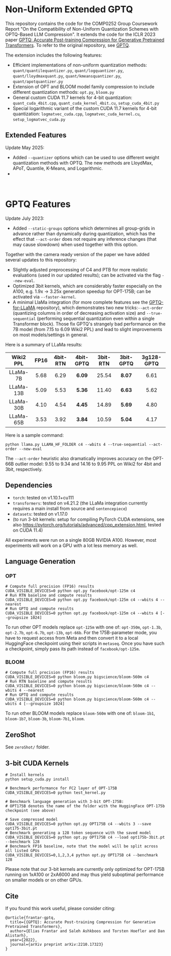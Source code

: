 # Non-Uniform Extended GPTQ
This repository contains the code for the COMP0252 Group Coursework Report "On the Compatibility of Non-Uniform Quantization Schemes with OPTQ-Based LLM Compression".
It extends the code for the ICLR 2023 paper [GPTQ: Accurate Post-training Compression for Generative Pretrained Transformers](https://arxiv.org/abs/2210.17323). 
To refer to the original repository, see [GPTQ](https://github.com/IST-DASLab/gptq).

The extension includes the following features:
* Efficient implementations of non-uniform quantization methods: `quant/quantilequantizer.py`, `quant/logquantizer.py`, `quant/lloydmaxquant.py`, `quant/kmeansquantizer.py`, `quant/apotquantizer.py`
* Extension of OPT and BLOOM model family compression to include different quantization methods: `opt.py`, `bloom.py`
* General custom CUDA 11.7 kernels for 4-bit quantization: `quant_cuda_4bit.cpp`, `quant_cuda_kernel_4bit.cu`, `setup_cuda_4bit.py`
* Special logarithmic variant of the custom CUDA 11.7 kernels for 4-bit quantization: `logmatvec_cuda.cpp`, `logmatvec_cuda_kernel.cu`, `setup_logmatvec_cuda.py`


<!-- The current release includes the following features:

* An efficient implementation of the GPTQ algorithm: `gptq.py`
* Compressing all models from the OPT and BLOOM families to 2/3/4 bits, including weight grouping: `opt.py`, `bloom.py`, `zeroShot/`
* Evaluating the perplexity of quantized models on several language generation tasks: `opt.py`, `bloom.py`
* Evaluating the performance of quantized models on several ZeroShot tasks: `zeroShot/`
* A 3-bit quantized matrix full-precision vector product CUDA kernel: `quant_cuda_kernel.cu`, `quant_cuda.cpp`, `setup_cuda.py`
* Benchmarking code for individual matrix-vector products and for language generation with quantized models: `test_kernel.py`, `opt.py` -->

## Extended Features
Update May 2025:
* Added `--quantizer` options which can be used to use different weight quantization methods with OPTQ. 
The new methods are LloydMax, APoT, Quantile, K-Means, and Logarithmic.
*

<br>

# GPTQ Features
Update July 2023:

* Added `--static-groups` options which determines all group-grids in advance rather than dynamically during quantization, which has the effect that `--act-order` does not require any inference changes (that may cause slowdown) when used together with this option.

Together with the camera ready version of the paper we have added several updates to this repository:

* Slightly adjusted preprocessing of C4 and PTB for more realistic evaluations (used in our updated results); can be activated via the flag `--new-eval`.
* Optimized 3bit kernels, which are considerably faster especially on the A100, e.g. 1.9x -> 3.25x generation speedup for OPT-175B; can be activated via `--faster-kernel`.
* A minimal LlaMa integration (for more complete features see the [GPTQ-for-LLaMA](https://github.com/qwopqwop200/GPTQ-for-LLaMa) repository), which demonstrates two new tricks:`--act-order` (quantizing columns in order of decreasing activation size) and `--true-sequential` (performing sequential quantization even within a single Transformer block). Those fix GPTQ's strangely bad performance on the 7B model (from 7.15 to 6.09 Wiki2 PPL) and lead to slight improvements on most models/settings in general.

Here is a summary of LLaMa results:

| Wiki2 PPL | FP16 | 4bit-RTN | 4bit-GPTQ | 3bit-RTN | 3bit-GPTQ | 3g128-GPTQ |
|:---------:|:----:|:--------:|:---------:|:--------:|:---------:|:----------:|
| LLaMa-7B  | 5.68 | 6.29     | **6.09**  | 25.54    | **8.07**  | 6.61       |
| LLaMa-13B | 5.09 | 5.53     | **5.36**  | 11.40    | **6.63**  | 5.62       |
| LLaMa-30B | 4.10 | 4.54     | **4.45**  | 14.89    | **5.69**  | 4.80       |
| LLaMa-65B | 3.53 | 3.92     | **3.84**  | 10.59    | **5.04**  | 4.17       |

Here is a sample command:

```
python llama.py LLAMA_HF_FOLDER c4 --wbits 4 --true-sequential --act-order --new-eval
```

The `--act-order` heuristic also dramatically improves accuracy on the OPT-66B outlier model: 9.55 to 9.34 and 14.16 to 9.95 PPL on Wiki2 for 4bit and 3bit, respectively.

## Dependencies

* `torch`: tested on v1.10.1+cu111
* `transformers`: tested on v4.21.2 (the LLaMa integration currently requires a main install from source and `sentencepiece`)
* `datasets`: tested on v1.17.0
* (to run 3-bit kernels: setup for compiling PyTorch CUDA extensions, see also https://pytorch.org/tutorials/advanced/cpp_extension.html, tested on CUDA 11.4)

All experiments were run on a single 80GB NVIDIA A100. However, most experiments will work on a GPU with a lot less memory as well.

## Language Generation

### OPT

```
# Compute full precision (FP16) results
CUDA_VISIBLE_DEVICES=0 python opt.py facebook/opt-125m c4
# Run RTN baseline and compute results
CUDA_VISIBLE_DEVICES=0 python opt.py facebook/opt-125m c4 --wbits 4 --nearest
# Run GPTQ and compute results
CUDA_VISIBLE_DEVICES=0 python opt.py facebook/opt-125m c4 --wbits 4 [--groupsize 1024]
````

To run other OPT models replace `opt-125m` with one of: `opt-350m`, `opt-1.3b`, `opt-2.7b`, `opt-6.7b`, `opt-13b`, `opt-66b`.
For the 175B-parameter mode, you have to request access from Meta and then convert it to a local HuggingFace checkpoint using their scripts in `metaseq`.
Once you have such a checkpoint, simply pass its path instead of `facebook/opt-125m`. 

### BLOOM

```
# Compute full precision (FP16) results
CUDA_VISIBLE_DEVICES=0 python bloom.py bigscience/bloom-560m c4
# Run RTN baseline and compute results
CUDA_VISIBLE_DEVICES=0 python bloom.py bigscience/bloom-560m c4 --wbits 4 --nearest
# Run GPTQ and compute results
CUDA_VISIBLE_DEVICES=0 python bloom.py bigscience/bloom-560m c4 --wbits 4 [--groupsize 1024]
````

To run other BLOOM models replace `bloom-560m` with one of: `bloom-1b1`, `bloom-1b7`, `bloom-3b`, `bloom-7b1`, `bloom`.

## ZeroShot

See `zeroShot/` folder.

## 3-bit CUDA Kernels 

```
# Install kernels
python setup_cuda.py install

# Benchmark performance for FC2 layer of OPT-175B
CUDA_VISIBLE_DEVICES=0 python test_kernel.py

# Benchmark language generation with 3-bit OPT-175B:
# OPT175B denotes the name of the folder with the HuggingFace OPT-175b checkpoint (see above)

# Save compressed model
CUDA_VISIBLE_DEVICES=0 python opt.py OPT175B c4 --wbits 3 --save opt175-3bit.pt
# Benchmark generating a 128 token sequence with the saved model
CUDA_VISIBLE_DEVICES=0 python opt.py OPT175B c4 --load opt175b-3bit.pt --benchmark 128
# Benchmark FP16 baseline, note that the model will be split across all listed GPUs
CUDA_VISIBLE_DEVICES=0,1,2,3,4 python opt.py OPT175B c4 --benchmark 128
```

Please note that our 3-bit kernels are currently only optimized for OPT-175B running on 1xA100 or 2xA6000 and may thus yield suboptimal performance on smaller models or on other GPUs.

## Cite

If you found this work useful, please consider citing:

```
@article{frantar-gptq,
  title={{GPTQ}: Accurate Post-training Compression for Generative Pretrained Transformers}, 
  author={Elias Frantar and Saleh Ashkboos and Torsten Hoefler and Dan Alistarh},
  year={2022},
  journal={arXiv preprint arXiv:2210.17323}
}
```
